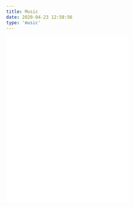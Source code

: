 ```yaml
---
title: Music
date: 2020-04-23 12:58:56
type: 'music'
---
```


<iframe frameborder="no" border="0" marginwidth="0" marginheight="0" width=330 height=450 src="//music.163.com/outchain/player?type=0&id=5007992817&auto=0&height=430"></iframe>


